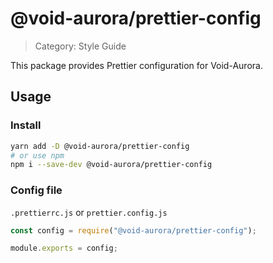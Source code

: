 # @void-aurora/prettier-config

> Category: Style Guide

This package provides Prettier configuration for Void-Aurora.

## Usage

### Install

```sh
yarn add -D @void-aurora/prettier-config
# or use npm
npm i --save-dev @void-aurora/prettier-config
```

### Config file

`.prettierrc.js` or `prettier.config.js`

```js
const config = require("@void-aurora/prettier-config");

module.exports = config;
```
